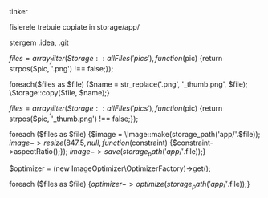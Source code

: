 tinker

fisierele trebuie copiate in storage/app/

stergem .idea, .git

$files = array_filter(Storage::allFiles('pics'), function($pic) {return strpos($pic, '.png') !== false;});

foreach($files as $file) {$name = str_replace('.png', '_thumb.png', $file); \Storage::copy($file, $name);}

$files = array_filter(Storage::allFiles('pics'), function($pic) {return strpos($pic, '_thumb.png') !== false;});

foreach ($files as $file) {$image = \Image::make(storage_path('app/'.$file)); $image->resize(847.5, null, function ($constraint) {$constraint->aspectRatio();}); $image->save(storage_path('app/'.$file));}

$optimizer = (new ImageOptimizer\OptimizerFactory)->get();

foreach ($files as $file) {$optimizer->optimize(storage_path('app/'.$file));}